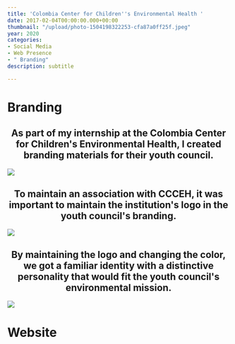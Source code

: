 ```yaml
---
title: 'Colombia Center for Children''s Environmental Health '
date: 2017-02-04T00:00:00.000+00:00
thumbnail: "/upload/photo-1504198322253-cfa87a0ff25f.jpeg"
year: 2020
categories:
- Social Media
- Web Presence
- " Branding"
description: subtitle

---
```

<left><h1>Branding</h1></left>

<center><h2>As part of my internship at the Colombia Center for Children's Environmental Health, I created branding materials for their youth council.</h2></center>

![](/upload/untitled-design-4.png)

<center><h2>To maintain an association with CCCEH, it was important to maintain the institution's logo in the youth council's branding.</h2></center>

![](/upload/untitled-design-5.png)

<center><h2>By maintaining the logo and changing the color, we got a familiar identity with a distinctive personality that would fit the youth council's environmental mission.</h2></center>

![](/upload/untitled-design-6.png)

<left><h1>Website</h1></left>